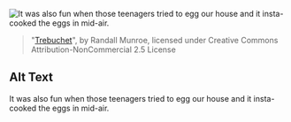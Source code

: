 ![It was also fun when those teenagers tried to egg our house and it insta-cooked the eggs in mid-air.](https://imgs.xkcd.com/comics/trebuchet.png)
> "[Trebuchet](https://xkcd.com/382/)", by Randall Munroe, licensed under Creative Commons Attribution-NonCommercial 2.5 License

## Alt Text
It was also fun when those teenagers tried to egg our house and it insta-cooked the eggs in mid-air.
